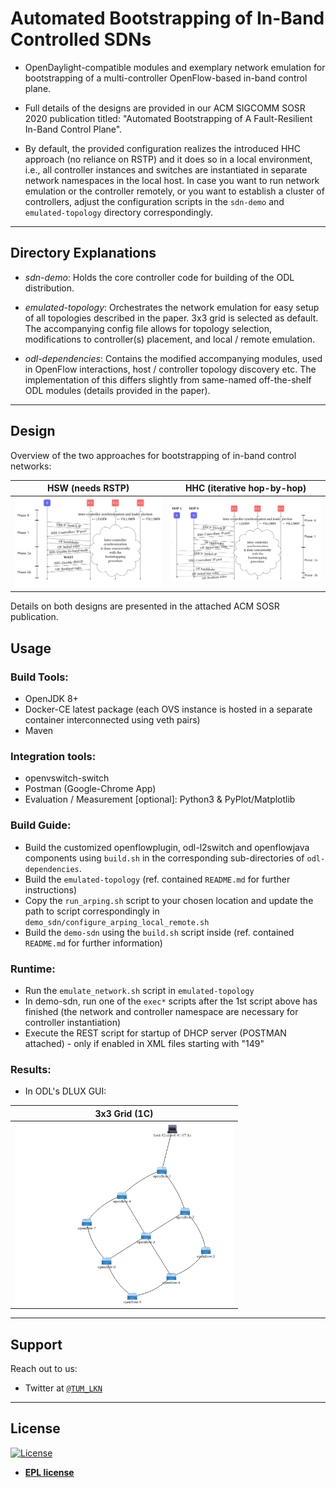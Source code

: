 # Automated Bootstrapping of In-Band Controlled SDNs

- OpenDaylight-compatible modules and exemplary network emulation for bootstrapping of a multi-controller OpenFlow-based in-band control plane.

- Full details of the designs are provided in our ACM SIGCOMM SOSR 2020 publication titled: "Automated Bootstrapping of A Fault-Resilient In-Band Control Plane".

- By default, the provided configuration realizes the introduced HHC approach (no reliance on RSTP) and it does so in a local environment, i.e., all controller instances and switches are instantiated in separate network namespaces in the local host. In case you want to run network emulation or the controller remotely, or you want to establish a cluster of controllers, adjust the configuration scripts in the ```sdn-demo``` and ```emulated-topology``` directory correspondingly.

---


## Directory Explanations
- *sdn-demo*: Holds the core controller code for building of the ODL distribution.

- *emulated-topology*: Orchestrates the network emulation for easy setup of all topologies described in the paper. 3x3 grid is selected as default. The accompanying config file allows for topology selection, modifications to controller(s) placement, and local / remote emulation. 

- *odl-dependencies*: Contains the modified accompanying modules, used in OpenFlow interactions, host / controller topology discovery etc. The implementation of this differs slightly from same-named off-the-shelf ODL modules (details provided in the paper).

---

## Design

Overview of the two approaches for bootstrapping of in-band control networks:

| HSW (needs RSTP) | HHC (iterative hop-by-hop) |
|------------|-------------|
| <img src="figures/hsw_seq.png" width="350"> | <img src="figures/hhc_seq.png" width="350"> |

Details on both designs are presented in the attached ACM SOSR publication.

## Usage

### Build Tools:
- OpenJDK 8+
- Docker-CE latest package (each OVS instance is hosted in a separate container interconnected using veth pairs)
- Maven

### Integration tools:
- openvswitch-switch
- Postman (Google-Chrome App)
- Evaluation / Measurement [optional]: Python3 & PyPlot/Matplotlib

### Build Guide:
- Build the customized openflowplugin, odl-l2switch and openflowjava components using ```build.sh``` in the corresponding sub-directories of ```odl-dependencies```.
- Build the ```emulated-topology``` (ref. contained ```README.md``` for further instructions)
- Copy the ```run_arping.sh``` script to your chosen location and update the path to script correspondingly in ```demo_sdn/configure_arping_local_remote.sh```
- Build the ```demo-sdn``` using the ```build.sh``` script inside (ref. contained ```README.md``` for further information)

### Runtime:
- Run the ```emulate_network.sh``` script in ```emulated-topology```
- In demo-sdn, run one of the ```exec*``` scripts after the 1st script above has finished (the network and controller namespace are necessary for controller instantiation)
- Execute the REST script for startup of DHCP server (POSTMAN attached) - only if enabled in XML files starting with "149"

### Results:

- In ODL's DLUX GUI:

| 3x3 Grid (1C) | 
|------------|
| <img src="figures/3x3_grid.png" width="350"> |


---

## Support

Reach out to us:

- Twitter at <a href="http://twitter.com/TUM_LKN" target="_blank">`@TUM_LKN`</a>

---

## License

[![License](https://img.shields.io/badge/License-EPL%201.0-red.svg)](https://opensource.org/licenses/EPL-1.0)

- **[EPL license](https://opensource.org/licenses/EPL-2.0)**
